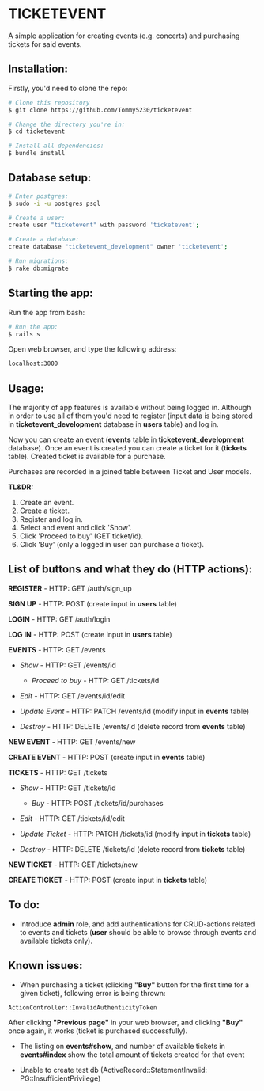 # TICKETEVENT

A simple application for creating events (e.g. concerts) and purchasing tickets for said events.


## Installation:

Firstly, you'd need to clone the repo:

```bash
# Clone this repository
$ git clone https://github.com/Tommy5230/ticketevent

# Change the directory you're in:
$ cd ticketevent

# Install all dependencies:
$ bundle install
```


## Database setup:


```bash
# Enter postgres:
$ sudo -i -u postgres psql

# Create a user:
create user "ticketevent" with password 'ticketevent';

# Create a database:
create database "ticketevent_development" owner 'ticketevent';

# Run migrations:
$ rake db:migrate
```


## Starting the app:

Run the app from bash:

```bash
# Run the app:
$ rails s
```
Open web browser, and type the following address:
```bash
localhost:3000
```


## Usage:

The majority of app features is available without being logged in. Although in order to use all of them you'd need to register (input data is being stored in **ticketevent_development** database in **users** table) and log in.

Now you can create an event (**events** table in **ticketevent_development** database). Once an event is created you can create a ticket for it (**tickets** table). Created ticket is available for a purchase.

Purchases are recorded in a joined table between Ticket and User models.

**TL&DR:**
<br>
1. Create an event.
2. Create a ticket.
3. Register and log in.
4. Select and event and click 'Show'.
5. Click 'Proceed to buy' (GET ticket/id).
6. Click 'Buy' (only a logged in user can purchase a ticket).


## List of buttons and what they do (HTTP actions):

**REGISTER** - HTTP: GET /auth/sign_up

**SIGN UP** - HTTP: POST (create input in **users** table)

**LOGIN** - HTTP: GET /auth/login

**LOG IN** - HTTP: POST (create input in **users** table)

**EVENTS** - HTTP: GET /events

* *Show* - HTTP: GET /events/id

  * *Proceed to buy* - HTTP: GET /tickets/id


* *Edit* - HTTP: GET /events/id/edit

* *Update Event* - HTTP: PATCH /events/id (modify input in **events** table)

* *Destroy* - HTTP: DELETE /events/id (delete record from **events** table)

**NEW EVENT** - HTTP: GET /events/new

**CREATE EVENT** - HTTP: POST (create input in **events** table)

**TICKETS** - HTTP: GET /tickets

* *Show* - HTTP: GET /tickets/id

  * *Buy* - HTTP: POST /tickets/id/purchases


* *Edit* - HTTP: GET /tickets/id/edit

* *Update Ticket* - HTTP: PATCH /tickets/id (modify input in **tickets** table)

* *Destroy* - HTTP: DELETE /tickets/id (delete record from **tickets** table)

**NEW TICKET** - HTTP: GET /tickets/new

**CREATE TICKET** - HTTP: POST (create input in **tickets** table)


## To do:

* Introduce **admin** role, and add authentications for CRUD-actions related to events and tickets (**user** should be able to browse through events and available tickets only).


## Known issues:

* When purchasing a ticket (clicking **"Buy"** button for the first time for a given ticket), following error is being thrown:
```bash
ActionController::InvalidAuthenticityToken
```
After clicking **"Previous page"** in your web browser, and clicking **"Buy"** once again, it works (ticket is purchased successfully).

* The listing on **events#show**, and number of available tickets in **events#index** show the total amount of tickets created for that event

* Unable to create test db (ActiveRecord::StatementInvalid: PG::InsufficientPrivilege)
